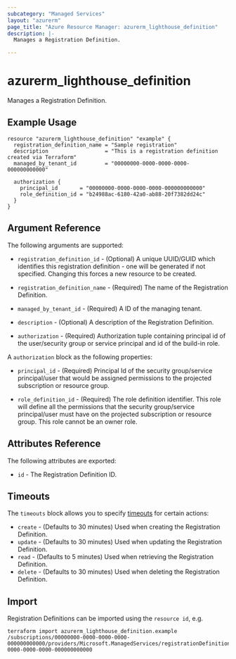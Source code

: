 ```yaml
---
subcategory: "Managed Services"
layout: "azurerm"
page_title: "Azure Resource Manager: azurerm_lighthouse_definition"
description: |-
  Manages a Registration Definition.

---
```


# azurerm_lighthouse_definition

Manages a Registration Definition.

## Example Usage

```hcl
resource "azurerm_lighthouse_definition" "example" {
  registration_definition_name = "Sample registration"
  description                  = "This is a registration definition created via Terraform"
  managed_by_tenant_id         = "00000000-0000-0000-0000-000000000000"

  authorization {
    principal_id       = "00000000-0000-0000-0000-000000000000"
    role_definition_id = "b24988ac-6180-42a0-ab88-20f7382dd24c"
  }
}
```

## Argument Reference

The following arguments are supported:

* `registration_definition_id` - (Optional) A unique UUID/GUID which identifies this registration definition - one will be generated if not specified. Changing this forces a new resource to be created.

* `registration_definition_name` - (Required) The name of the Registration Definition.

* `managed_by_tenant_id` - (Required) A ID of the managing tenant.

* `description` - (Optional) A description of the Registration Definition.

* `authorization` - (Required) Authorization tuple containing principal id of the user/security group or service principal and id of the build-in role.

A `authorization` block as the following properties:

* `principal_id` - (Required) Principal Id of the security group/service principal/user that would be assigned permissions to the projected subscription or resource group.

* `role_definition_id` - (Required) The role definition identifier. This role will define all the permissions that the security group/service principal/user must have on the projected subscription or resource group. This role cannot be an owner role.

## Attributes Reference

The following attributes are exported:

* `id` - The Registration Definition ID.

## Timeouts

The `timeouts` block allows you to specify [timeouts](https://www.terraform.io/docs/configuration/resources.html#timeouts) for certain actions:

* `create` - (Defaults to 30 minutes) Used when creating the Registration Definition.
* `update` - (Defaults to 30 minutes) Used when updating the Registration Definition.
* `read` - (Defaults to 5 minutes) Used when retrieving the Registration Definition.
* `delete` - (Defaults to 30 minutes) Used when deleting the Registration Definition.

## Import

Registration Definitions can be imported using the `resource id`, e.g.

```shell
terraform import azurerm_lighthouse_definition.example /subscriptions/00000000-0000-0000-0000-000000000000/providers/Microsoft.ManagedServices/registrationDefinitions/00000000-0000-0000-0000-000000000000
```
